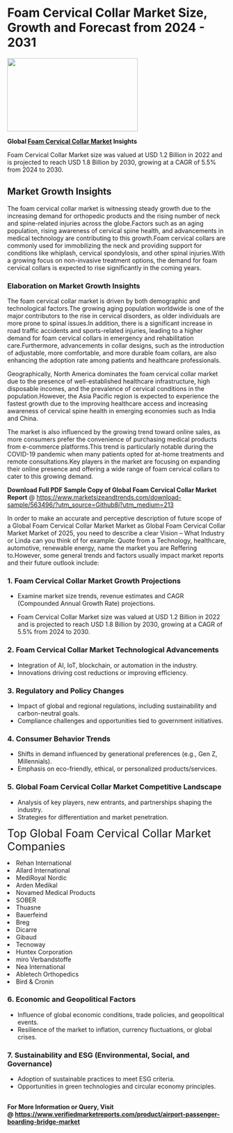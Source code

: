 <H1>Foam Cervical Collar Market Size, Growth and Forecast from 2024 - 2031</H1><img class="aligncenter size-medium wp-image-584254" src="https://thirdeyenews.in/wp-content/uploads/2024/09/Global-Market-Research-300x168.jpeg" alt="" width="300" height="168" /><p><strong>Global&nbsp;<a href="https://www.marketsizeandtrends.com/download-sample/563496/?utm_source=Github8j?utm_medium=213">Foam Cervical Collar Market</a> Insights</strong></p><p>Foam Cervical Collar Market size was valued at USD 1.2 Billion in 2022 and is projected to reach USD 1.8 Billion by 2030, growing at a CAGR of 5.5% from 2024 to 2030.</p><p><h2>Market Growth Insights</h2> <p>The foam cervical collar market is witnessing steady growth due to the increasing demand for orthopedic products and the rising number of neck and spine-related injuries across the globe.Factors such as an aging population, rising awareness of cervical spine health, and advancements in medical technology are contributing to this growth.Foam cervical collars are commonly used for immobilizing the neck and providing support for conditions like whiplash, cervical spondylosis, and other spinal injuries.With a growing focus on non-invasive treatment options, the demand for foam cervical collars is expected to rise significantly in the coming years.</p> <h3>Elaboration on Market Growth Insights</h3> <p>The foam cervical collar market is driven by both demographic and technological factors.The growing aging population worldwide is one of the major contributors to the rise in cervical disorders, as older individuals are more prone to spinal issues.In addition, there is a significant increase in road traffic accidents and sports-related injuries, leading to a higher demand for foam cervical collars in emergency and rehabilitation care.Furthermore, advancements in collar designs, such as the introduction of adjustable, more comfortable, and more durable foam collars, are also enhancing the adoption rate among patients and healthcare professionals.</p> <p>Geographically, North America dominates the foam cervical collar market due to the presence of well-established healthcare infrastructure, high disposable incomes, and the prevalence of cervical conditions in the population.However, the Asia Pacific region is expected to experience the fastest growth due to the improving healthcare access and increasing awareness of cervical spine health in emerging economies such as India and China.</p> <p>The market is also influenced by the growing trend toward online sales, as more consumers prefer the convenience of purchasing medical products from e-commerce platforms.This trend is particularly notable during the COVID-19 pandemic when many patients opted for at-home treatments and remote consultations.Key players in the market are focusing on expanding their online presence and offering a wide range of foam cervical collars to cater to this growing demand.</p> <p><span class=""><strong>Download Full PDF Sample Copy of Global Foam Cervical Collar Market Report</strong> @ <a href="https://www.marketsizeandtrends.com/download-sample/563496/?utm_source=Github8j?utm_medium=213" target="_blank">https://www.marketsizeandtrends.com/download-sample/563496/?utm_source=Github8j?utm_medium=213</a></span></p><p>In order to make an accurate and perceptive description of future scope of a Global&nbsp;Foam Cervical Collar Market Market as Global&nbsp;Foam Cervical Collar Market Market of 2025, you need to describe a clear Vision &ndash; What Industry or Linda can you think of for example: Quote from a Technology, healthcare, automotive, renewable energy, name the market you are Reffering to.However, some general trends and factors usually impact market reports and their future outlook include:</p><h3>1.&nbsp;<strong>Foam Cervical Collar Market Growth Projections</strong></h3><ul><li>Examine market size trends, revenue estimates and CAGR (Compounded Annual Growth Rate) projections.</li><li><p>Foam Cervical Collar Market size was valued at USD 1.2 Billion in 2022 and is projected to reach USD 1.8 Billion by 2030, growing at a CAGR of 5.5% from 2024 to 2030.</p></li></ul><h3>2.&nbsp;<strong>Foam Cervical Collar Market Technological Advancements</strong></h3><ul><li>Integration of AI, IoT, blockchain, or automation in the industry.</li><li>Innovations driving cost reductions or improving efficiency.</li></ul><h3>3.&nbsp;<strong>Regulatory and Policy Changes</strong></h3><ul><li>Impact of global and regional regulations, including sustainability and carbon-neutral goals.</li><li>Compliance challenges and opportunities tied to government initiatives.</li></ul><h3>4.&nbsp;<strong>Consumer Behavior Trends</strong></h3><ul><li>Shifts in demand influenced by generational preferences (e.g., Gen Z, Millennials).</li><li>Emphasis on eco-friendly, ethical, or personalized products/services.</li></ul><h3>5.&nbsp;<strong>Global Foam Cervical Collar Market Competitive Landscape</strong></h3><ul><li>Analysis of key players, new entrants, and partnerships shaping the industry.</li><li>Strategies for differentiation and market penetration.</li></ul><p data-pm-slice="1 1 []"><span style="color: inherit; font-family: inherit; font-size: 25px;">Top Global Foam Cervical Collar Market Companies</span></p><div class="" data-test-id=""><p><li>Rehan International</li><li> Allard International</li><li> MediRoyal Nordic</li><li> Arden Medikal</li><li> Novamed Medical Products</li><li> SOBER</li><li> Thuasne</li><li> Bauerfeind</li><li> Breg</li><li> Dicarre</li><li> Gibaud</li><li> Tecnoway</li><li> Huntex Corporation</li><li> miro Verbandstoffe</li><li> Nea International</li><li> Abletech Orthopedics</li><li> Bird & Cronin</li></p></div><h3>6.&nbsp;<strong>Economic and Geopolitical Factors</strong></h3><ul><li>Influence of global economic conditions, trade policies, and geopolitical events.</li><li>Resilience of the market to inflation, currency fluctuations, or global crises.</li></ul><h3>7.&nbsp;<strong>Sustainability and ESG (Environmental, Social, and Governance)</strong></h3><ul><li>Adoption of sustainable practices to meet ESG criteria.</li><li>Opportunities in green technologies and circular economy principles.</li></ul><h2><strong style="font-size: 14px;">For More Information or Query, Visit @&nbsp;</strong><a style="background-color: #ffffff; font-size: 14px;" href="https://www.marketsizeandtrends.com/report/foam-cervical-collar-market/" target="_blank">https://www.verifiedmarketreports.com/product/airport-passenger-boarding-bridge-market</a></h2>